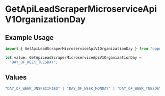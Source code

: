 # GetApiLeadScraperMicroserviceApiV1OrganizationDay

## Example Usage

```typescript
import { GetApiLeadScraperMicroserviceApiV1OrganizationDay } from "oppulence-backend-sdk/models/operations";

let value: GetApiLeadScraperMicroserviceApiV1OrganizationDay =
  "DAY_OF_WEEK_TUESDAY";
```

## Values

```typescript
"DAY_OF_WEEK_UNSPECIFIED" | "DAY_OF_WEEK_MONDAY" | "DAY_OF_WEEK_TUESDAY" | "DAY_OF_WEEK_WEDNESDAY" | "DAY_OF_WEEK_THURSDAY" | "DAY_OF_WEEK_FRIDAY" | "DAY_OF_WEEK_SATURDAY" | "DAY_OF_WEEK_SUNDAY"
```